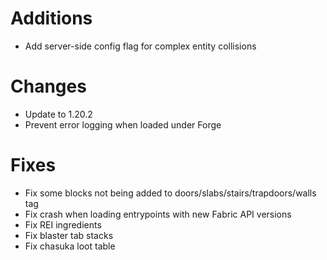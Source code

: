 # Additions

* Add server-side config flag for complex entity collisions

# Changes

* Update to 1.20.2
* Prevent error logging when loaded under Forge

# Fixes

* Fix some blocks not being added to doors/slabs/stairs/trapdoors/walls tag
* Fix crash when loading entrypoints with new Fabric API versions
* Fix REI ingredients
* Fix blaster tab stacks
* Fix chasuka loot table
